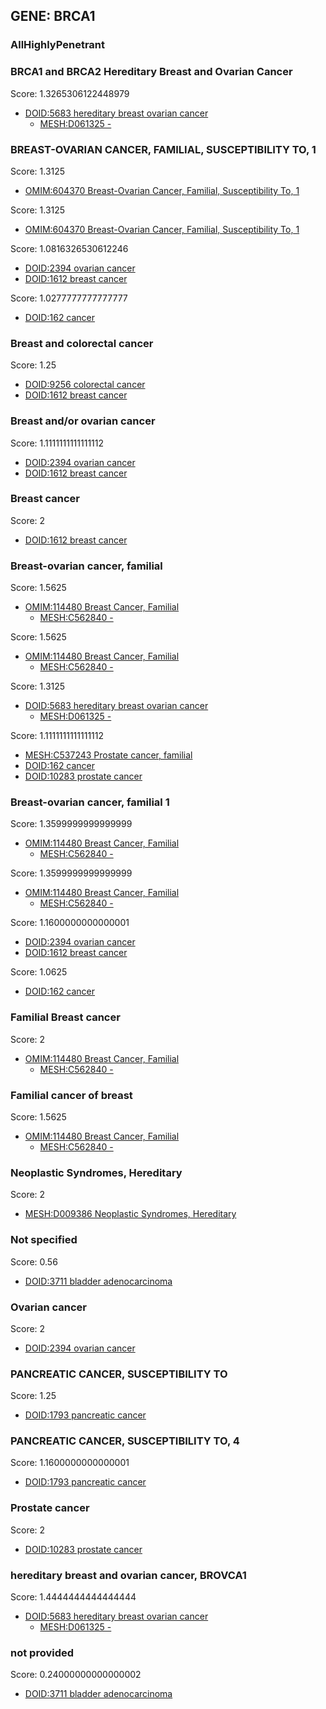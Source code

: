 
## GENE: BRCA1

### AllHighlyPenetrant

### BRCA1 and BRCA2 Hereditary Breast and Ovarian Cancer

Score: 1.3265306122448979

 * [DOID:5683 hereditary breast ovarian cancer](http://beta.monarchinitiative.org/disease/DOID:5683)
    * [MESH:D061325 -](http://beta.monarchinitiative.org/disease/MESH:D061325)

### BREAST-OVARIAN CANCER, FAMILIAL, SUSCEPTIBILITY TO, 1

Score: 1.3125

 * [OMIM:604370 Breast-Ovarian Cancer, Familial, Susceptibility To, 1](http://beta.monarchinitiative.org/disease/OMIM:604370)

Score: 1.3125

 * [OMIM:604370 Breast-Ovarian Cancer, Familial, Susceptibility To, 1](http://beta.monarchinitiative.org/disease/OMIM:604370)

Score: 1.0816326530612246

 * [DOID:2394 ovarian cancer](http://beta.monarchinitiative.org/disease/DOID:2394)
 * [DOID:1612 breast cancer](http://beta.monarchinitiative.org/disease/DOID:1612)

Score: 1.0277777777777777

 * [DOID:162 cancer](http://beta.monarchinitiative.org/disease/DOID:162)

### Breast and colorectal cancer

Score: 1.25

 * [DOID:9256 colorectal cancer](http://beta.monarchinitiative.org/disease/DOID:9256)
 * [DOID:1612 breast cancer](http://beta.monarchinitiative.org/disease/DOID:1612)

### Breast and/or ovarian cancer

Score: 1.1111111111111112

 * [DOID:2394 ovarian cancer](http://beta.monarchinitiative.org/disease/DOID:2394)
 * [DOID:1612 breast cancer](http://beta.monarchinitiative.org/disease/DOID:1612)

### Breast cancer

Score: 2

 * [DOID:1612 breast cancer](http://beta.monarchinitiative.org/disease/DOID:1612)

### Breast-ovarian cancer, familial

Score: 1.5625

 * [OMIM:114480 Breast Cancer, Familial](http://beta.monarchinitiative.org/disease/OMIM:114480)
    * [MESH:C562840 -](http://beta.monarchinitiative.org/disease/MESH:C562840)

Score: 1.5625

 * [OMIM:114480 Breast Cancer, Familial](http://beta.monarchinitiative.org/disease/OMIM:114480)
    * [MESH:C562840 -](http://beta.monarchinitiative.org/disease/MESH:C562840)

Score: 1.3125

 * [DOID:5683 hereditary breast ovarian cancer](http://beta.monarchinitiative.org/disease/DOID:5683)
    * [MESH:D061325 -](http://beta.monarchinitiative.org/disease/MESH:D061325)

Score: 1.1111111111111112

 * [MESH:C537243 Prostate cancer, familial](http://beta.monarchinitiative.org/disease/MESH:C537243)
 * [DOID:162 cancer](http://beta.monarchinitiative.org/disease/DOID:162)
 * [DOID:10283 prostate cancer](http://beta.monarchinitiative.org/disease/DOID:10283)

### Breast-ovarian cancer, familial 1

Score: 1.3599999999999999

 * [OMIM:114480 Breast Cancer, Familial](http://beta.monarchinitiative.org/disease/OMIM:114480)
    * [MESH:C562840 -](http://beta.monarchinitiative.org/disease/MESH:C562840)

Score: 1.3599999999999999

 * [OMIM:114480 Breast Cancer, Familial](http://beta.monarchinitiative.org/disease/OMIM:114480)
    * [MESH:C562840 -](http://beta.monarchinitiative.org/disease/MESH:C562840)

Score: 1.1600000000000001

 * [DOID:2394 ovarian cancer](http://beta.monarchinitiative.org/disease/DOID:2394)
 * [DOID:1612 breast cancer](http://beta.monarchinitiative.org/disease/DOID:1612)

Score: 1.0625

 * [DOID:162 cancer](http://beta.monarchinitiative.org/disease/DOID:162)

### Familial Breast cancer

Score: 2

 * [OMIM:114480 Breast Cancer, Familial](http://beta.monarchinitiative.org/disease/OMIM:114480)
    * [MESH:C562840 -](http://beta.monarchinitiative.org/disease/MESH:C562840)

### Familial cancer of breast

Score: 1.5625

 * [OMIM:114480 Breast Cancer, Familial](http://beta.monarchinitiative.org/disease/OMIM:114480)
    * [MESH:C562840 -](http://beta.monarchinitiative.org/disease/MESH:C562840)

### Neoplastic Syndromes, Hereditary

Score: 2

 * [MESH:D009386 Neoplastic Syndromes, Hereditary](http://beta.monarchinitiative.org/disease/MESH:D009386)

### Not specified

Score: 0.56

 * [DOID:3711 bladder adenocarcinoma](http://beta.monarchinitiative.org/disease/DOID:3711)

### Ovarian cancer

Score: 2

 * [DOID:2394 ovarian cancer](http://beta.monarchinitiative.org/disease/DOID:2394)

### PANCREATIC CANCER, SUSCEPTIBILITY TO

Score: 1.25

 * [DOID:1793 pancreatic cancer](http://beta.monarchinitiative.org/disease/DOID:1793)

### PANCREATIC CANCER, SUSCEPTIBILITY TO, 4

Score: 1.1600000000000001

 * [DOID:1793 pancreatic cancer](http://beta.monarchinitiative.org/disease/DOID:1793)

### Prostate cancer

Score: 2

 * [DOID:10283 prostate cancer](http://beta.monarchinitiative.org/disease/DOID:10283)

### hereditary breast and ovarian cancer, BROVCA1

Score: 1.4444444444444444

 * [DOID:5683 hereditary breast ovarian cancer](http://beta.monarchinitiative.org/disease/DOID:5683)
    * [MESH:D061325 -](http://beta.monarchinitiative.org/disease/MESH:D061325)

### not provided

Score: 0.24000000000000002

 * [DOID:3711 bladder adenocarcinoma](http://beta.monarchinitiative.org/disease/DOID:3711)

